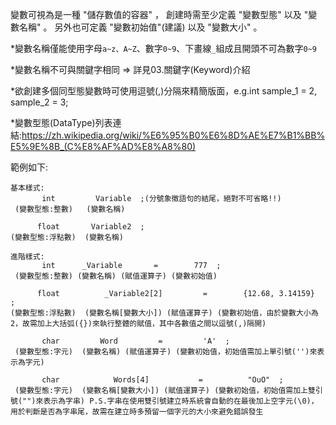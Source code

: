 變數可視為是一種 "儲存數值的容器" ，
創建時需至少定義 "變數型態" 以及 "變數名稱" 。
另外也可定義 "變數初始值"(建議) 以及 "變數大小" 。

\*變數名稱僅能使用字母`a~z、A~Z`、數字`0~9`、下畫線`_`組成且開頭不可為數字`0~9`

\*變數名稱不可與關鍵字相同 &rArr; 詳見03.關鍵字(Keyword)介紹

\*欲創建多個同型態變數時可使用逗號(,)分隔來精簡版面，e.g.int sample_1 = 2, sample_2 = 3;

\*變數型態(DataType)列表連結:<https://zh.wikipedia.org/wiki/%E6%95%B0%E6%8D%AE%E7%B1%BB%E5%9E%8B_(C%E8%AF%AD%E8%A8%80)>


範例如下:

    基本樣式:
	       int         Variable  ;(分號象徵語句的結尾，絕對不可省略!!)
	 (變數型態:整數)   (變數名稱)

	      float       Variable2  ;
	(變數型態:浮點數)  (變數名稱)

    進階樣式:
	       int      _Variable       =        777  ;
	 (變數型態:整數) (變數名稱) (賦值運算子) (變數初始值)

	      float          _Variable2[2]         =        {12.68, 3.14159}  ;
	(變數型態:浮點數)  (變數名稱[變數大小]) (賦值運算子) (變數初始值，由於變數大小為2，故需加上大括弧({})來執行整體的賦值，其中各數值之間以逗號(,)隔開)

	       char         Word         =         'A'  ;
	 (變數型態:字元)  (變數名稱) (賦值運算子) (變數初始值，初始值需加上單引號('')來表示為字元)

	       char            Words[4]           =          "OuO"  ;
	 (變數型態:字元)  (變數名稱[變數大小]) (賦值運算子) (變數初始值，初始值需加上雙引號("")來表示為字串) P.S.字串在使用雙引號建立時系統會自動的在最後加上空字元(\0)，用於判斷是否為字串尾，故需在建立時多預留一個字元的大小來避免錯誤發生
